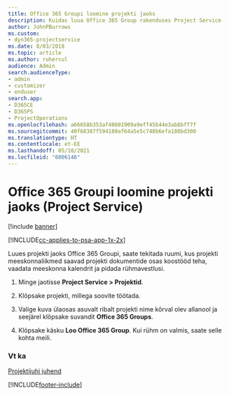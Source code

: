 ```yaml
---
title: Office 365 Groupi loomine projekti jaoks
description: Kuidas luua Office 365 Group rakenduses Project Service
author: JohnPBurrows
ms.custom:
- dyn365-projectservice
ms.date: 8/03/2018
ms.topic: article
ms.author: ruhercul
audience: Admin
search.audienceType:
- admin
- customizer
- enduser
search.app:
- D365CE
- D365PS
- ProjectOperations
ms.openlocfilehash: a66658b353af40601909a9eff45b44e3ab8bff7f
ms.sourcegitcommit: 40f68387f594180af64a5e5c748b6efa188bd300
ms.translationtype: HT
ms.contentlocale: et-EE
ms.lasthandoff: 05/10/2021
ms.locfileid: "6006146"
---
```

# <a name="create-an-office-365-group-for-a-project-project-service"></a>Office 365 Groupi loomine projekti jaoks (Project Service)

[!include [banner](../includes/psa-now-project-operations.md)]

[!INCLUDE[cc-applies-to-psa-app-1x-2x](../includes/cc-applies-to-psa-app-1x-2x.md)]

Luues projekti jaoks Office 365 Groupi, saate tekitada ruumi, kus projekti meeskonnaliikmed saavad projekti dokumentide osas koostööd teha, vaadata meeskonna kalendrit ja pidada rühmavestlusi.  
  
1.  Minge jaotisse **Project Service > Projektid**.  
  
2.  Klõpsake projekti, millega soovite töötada.  
  
3.  Valige kuva ülaosas asuvalt ribalt projekti nime kõrval olev allanool ja seejärel klõpsake suvandit **Office 365 Groups**.  
  
4.  Klõpsake käsku **Loo Office 365 Group**. Kui rühm on valmis, saate selle kohta meili.  
  
### <a name="see-also"></a>Vt ka  
 [Projektijuhi juhend](../psa/project-manager-guide.md)


[!INCLUDE[footer-include](../includes/footer-banner.md)]